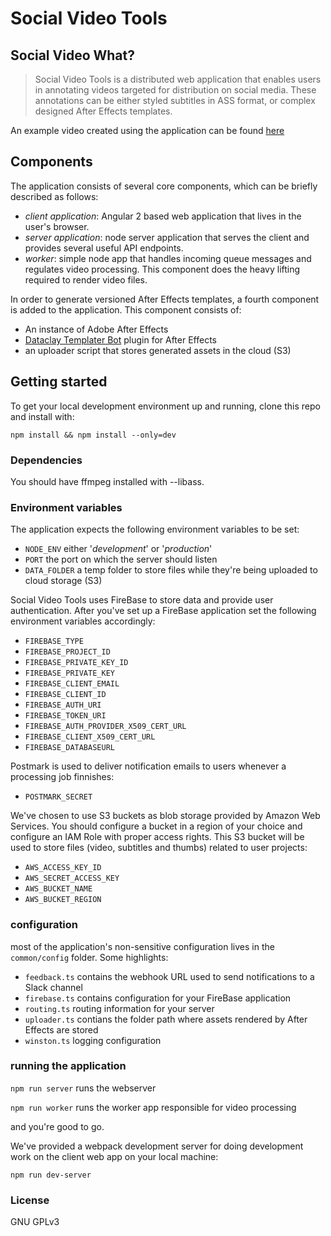 # Social Video Tools

## Social Video What?
>Social Video Tools is a distributed web application that enables users in annotating videos targeted for distribution on social media. These annotations can be either styled subtitles in ASS format, or complex designed After Effects templates.

An example video created using the application can be found [here](https://social-video-tools.s3.amazonaws.com/projects/-K_KARkiKn3jT8vuzfak/render.mp4)

## Components
The application consists of several core components, which can be briefly described as follows:

* _client application_: Angular 2 based web application that lives in the user's browser.
* _server application_: node server application that serves the client and provides several useful API endpoints.
* _worker_: simple node app that handles incoming queue messages and regulates video processing. This component does the heavy lifting required to render video files. 

In order to generate versioned After Effects templates, a fourth component is added to the application. This component consists of:
* An instance of Adobe After Effects
* [Dataclay Templater Bot](http://dataclay.com/) plugin for After Effects
* an uploader script that stores generated assets in the cloud (S3)

## Getting started

To get your local development environment up and running, clone this repo and install with:

`npm install && npm install --only=dev`

### Dependencies 

You should have ffmpeg installed with --libass.

### Environment variables
The application expects the following environment variables to be set:
* `NODE_ENV` either '_development_' or '_production_'
* `PORT` the port on which the server should listen
* `DATA_FOLDER` a temp folder to store files while they're being uploaded to cloud storage (S3)

Social Video Tools uses FireBase to store data and provide user authentication. After you've set up a FireBase application set the following environment variables accordingly:

* `FIREBASE_TYPE`
* `FIREBASE_PROJECT_ID`
* `FIREBASE_PRIVATE_KEY_ID`
* `FIREBASE_PRIVATE_KEY`
* `FIREBASE_CLIENT_EMAIL`
* `FIREBASE_CLIENT_ID`
* `FIREBASE_AUTH_URI`
* `FIREBASE_TOKEN_URI`
* `FIREBASE_AUTH_PROVIDER_X509_CERT_URL`
* `FIREBASE_CLIENT_X509_CERT_URL`
* `FIREBASE_DATABASEURL`

Postmark is used to deliver notification emails to users whenever a processing job finnishes:
    
* `POSTMARK_SECRET`

We've chosen to use S3 buckets as blob storage provided by Amazon Web Services. You should configure a bucket in a region of your choice and configure an IAM Role with proper access rights. This S3 bucket will be used to store files (video, subtitles and thumbs) related to user projects:

* `AWS_ACCESS_KEY_ID`
* `AWS_SECRET_ACCESS_KEY`
* `AWS_BUCKET_NAME`
* `AWS_BUCKET_REGION`

### configuration

most of the application's non-sensitive configuration lives in the `common/config` folder. Some highlights:

* `feedback.ts` contains the webhook URL used to send notifications to a Slack channel
* `firebase.ts` contains configuration for your FireBase application
* `routing.ts` routing information for your server
* `uploader.ts` contians the folder path where assets rendered by After Effects are stored
* `winston.ts` logging configuration

### running the application

`npm run server` runs the webserver

`npm run worker` runs the worker app responsible for video processing

and you're good to go.

We've provided a webpack development server for doing development work on the client web app on your local machine:

`npm run dev-server`

### License
GNU GPLv3
